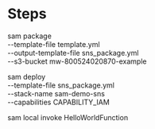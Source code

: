 # Steps

sam package \
  --template-file template.yml \
  --output-template-file sns_package.yml \
  --s3-bucket mw-800524020870-example

sam deploy \
  --template-file sns_package.yml \
  --stack-name sam-demo-sns \
  --capabilities CAPABILITY_IAM

sam local invoke HelloWorldFunction
